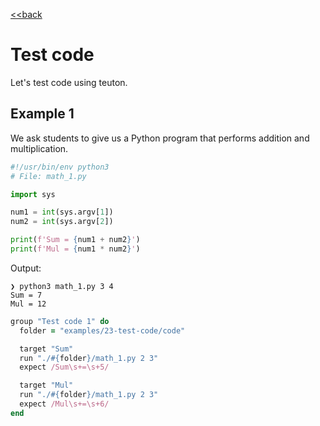 [<<back](README.md)

# Test code

Let's test code using teuton.

## Example 1

We ask students to give us a Python program that performs addition and multiplication.


```python
#!/usr/bin/env python3
# File: math_1.py

import sys

num1 = int(sys.argv[1])
num2 = int(sys.argv[2])

print(f'Sum = {num1 + num2}')
print(f'Mul = {num1 * num2}')
```

Output:

```
❯ python3 math_1.py 3 4
Sum = 7
Mul = 12
```


```ruby
group "Test code 1" do
  folder = "examples/23-test-code/code"

  target "Sum"
  run "./#{folder}/math_1.py 2 3"
  expect /Sum\s+=\s+5/

  target "Mul"
  run "./#{folder}/math_1.py 2 3"
  expect /Mul\s+=\s+6/
end
```
